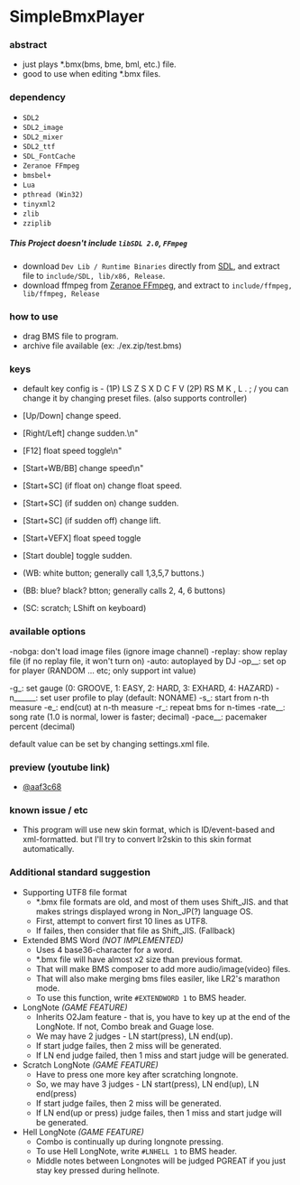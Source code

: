 # SimpleBmxPlayer

### abstract
- just plays \*.bmx(bms, bme, bml, etc.) file.
- good to use when editing \*.bmx files.

### dependency
- ```SDL2```
- ```SDL2_image```
- ```SDL2_mixer```
- ```SDL2_ttf```
- ```SDL_FontCache```
- ```Zeranoe FFmpeg```
- ```bmsbel+```
- ```Lua```
- ```pthread (Win32)```
- ```tinyxml2```
- ```zlib```
- ```zziplib```

##### This Project doesn't include ```libSDL 2.0```, ```FFmpeg```
  - download ```Dev Lib / Runtime Binaries``` directly from [SDL](https://www.libsdl.org/download-2.0.php), and extract file to ```include/SDL, lib/x86, Release```.
  - download ffmpeg from [Zeranoe FFmpeg](http://ffmpeg.zeranoe.com/builds/), and extract to ```include/ffmpeg, lib/ffmpeg, Release```

### how to use
- drag BMS file to program.
- archive file available (ex: ./ex.zip/test.bms)

### keys
- default key config is -
  (1P) LS Z S X D C F V
  (2P) RS M K , L . ; /
  you can change it by changing preset files.
  (also supports controller)
- [Up/Down]      change speed.
- [Right/Left]   change sudden.\n"
- [F12]          float speed toggle\n"
- [Start+WB/BB]  change speed\n"
- [Start+SC]     (if float on) change float speed.
- [Start+SC]     (if sudden on) change sudden.
- [Start+SC]     (if sudden off) change lift.
- [Start+VEFX]   float speed toggle
- [Start double] toggle sudden.

- (WB: white button; generally call 1,3,5,7 buttons.)
- (BB: blue? black? btton; generally calls 2, 4, 6 buttons)
- (SC: scratch; LShift on keyboard)

### available options
-nobga: don't load image files (ignore image channel)
-replay: show replay file (if no replay file, it won't turn on)
-auto: autoplayed by DJ
-op__: set op for player (RANDOM ... etc; only support int value)

-g_: set gauge (0: GROOVE, 1: EASY, 2: HARD, 3: EXHARD, 4: HAZARD)
-n______: set user profile to play (default: NONAME)
-s_: start from n-th measure
-e_: end(cut) at n-th measure
-r_: repeat bms for n-times
-rate__: song rate (1.0 is normal, lower is faster; decimal)
-pace__: pacemaker percent (decimal)

default value can be set by changing settings.xml file.

### preview (youtube link)
- [@aaf3c68](https://www.youtube.com/watch?v=11DYI2wY4SU)

### known issue / etc
- This program will use new skin format, which is ID/event-based and xml-formatted. but I'll try to convert lr2skin to this skin format automatically.

### Additional standard suggestion
- Supporting UTF8 file format
  - *.bmx file formats are old, and most of them uses Shift_JIS. and that makes strings displayed wrong in Non_JP(?) language OS.
  - First, attempt to convert first 10 lines as UTF8.
  - If failes, then consider that file as Shift_JIS. (Fallback)
- Extended BMS Word *(NOT IMPLEMENTED)*
  - Uses 4 base36-character for a word.
  - *.bmx file will have almost x2 size than previous format.
  - That will make BMS composer to add more audio/image(video) files.
  - That will also make merging bms files easiler, like LR2\'s marathon mode.
  - To use this function, write ```#EXTENDWORD 1``` to BMS header.
- LongNote *(GAME FEATURE)*
  - Inherits O2Jam feature - that is, you have to key up at the end of the LongNote. If not, Combo break and Guage lose.
  - We may have 2 judges - LN start(press), LN end(up).
  - If start judge failes, then 2 miss will be generated.
  - If LN end judge failed, then 1 miss and start judge will be generated.
- Scratch LongNote *(GAME FEATURE)*
  - Have to press one more key after scratching longnote.
  - So, we may have 3 judges - LN start(press), LN end(up), LN end(press)
  - If start judge failes, then 2 miss will be generated.
  - If LN end(up or press) judge failes, then 1 miss and start judge will be generated.
- Hell LongNote *(GAME FEATURE)*
  - Combo is continually up during longnote pressing.
  - To use Hell LongNote, write ```#LNHELL 1``` to BMS header.
  - Middle notes between Longnotes will be judged PGREAT if you just stay key pressed during hellnote.
